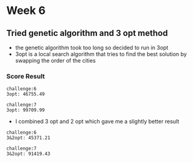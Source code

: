 # Week 6
## Tried genetic algorithm and 3 opt method
* the genetic algorithm took too long so decided to run in 3opt
* 3opt is a local search algorithm that tries to find the best solution by swapping the order of the cities

### Score Result
```
challenge:6
3opt: 46755.49

challenge:7
3opt: 99709.99
```

* I combined 3 opt and 2 opt which gave me a slightly better result
```
challenge:6
3&2opt: 45371.21

challenge:7
3&2opt: 91419.43
```
